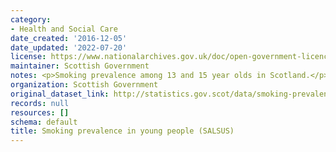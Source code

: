 ```yaml
---
category:
- Health and Social Care
date_created: '2016-12-05'
date_updated: '2022-07-20'
license: https://www.nationalarchives.gov.uk/doc/open-government-licence/version/3/
maintainer: Scottish Government
notes: <p>Smoking prevalence among 13 and 15 year olds in Scotland.</p>
organization: Scottish Government
original_dataset_link: http://statistics.gov.scot/data/smoking-prevalence-in-young-people-salsus
records: null
resources: []
schema: default
title: Smoking prevalence in young people (SALSUS)
---
```

